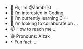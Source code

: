 - 👋 Hi, I’m @ZambiT0
- 👀 I’m interested in Coding
- 🌱 I’m currently learning C++
- 💞️ I’m looking to collaborate on ...
- 📫 How to reach me ...
- 😄 Pronouns: Aizak
- ⚡ Fun fact: ...

<!---
ZambiT0/ZambiT0 is a ✨ special ✨ repository because its `README.md` (this file) appears on your GitHub profile.
You can click the Preview link to take a look at your changes.
--->
